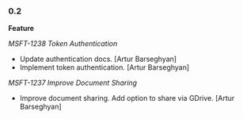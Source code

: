 ### 0.2

**Feature**

*MSFT-1238 Token Authentication*

- Update authentication docs. [Artur Barseghyan]
- Implement token authentication. [Artur Barseghyan]

*MSFT-1237 Improve Document Sharing*

- Improve document sharing. Add option to share via GDrive. [Artur Barseghyan]
